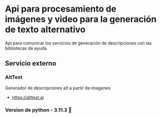 # Api para procesamiento de imágenes y video para la generación de texto alternativo
Api para comunicar los servicios de generación de descripciones con las bibliotecas de ayuda.

## Servicio externo

### AltText
Generador de descripciones alt a partir de imagenes
- https://alttext.ai

### Version de python - 3.11.3 :snake:
